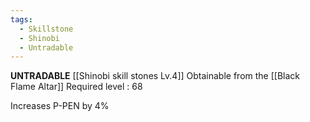 ```yaml
---
tags:
  - Skillstone
  - Shinobi
  - Untradable
---
```

**UNTRADABLE**
[[Shinobi skill stones Lv.4]]
Obtainable from the [[Black Flame Altar]]
Required level : 68

Increases P-PEN by 4%
